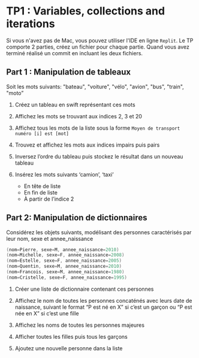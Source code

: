# TP1 : Variables, collections and iterations 
Si vous n'avez pas de Mac, vous pouvez utiliser l'IDE en ligne `Replit`. 
Le TP comporte 2 parties, créez un fichier pour chaque partie. Quand vous avez terminé réalisé un commit en incluant les deux fichiers.

## Part 1 : Manipulation de tableaux

Soit les mots suivants: "bateau", "voiture", "vélo", "avion", "bus", "train", "moto”

1. Créez un tableau en swift représentant ces mots 

2. Affichez les mots se trouvant aux indices 2, 3 et 20

3. Affichez tous les mots de la liste sous la forme `Moyen de transport numéro [i] est [mot]`
 
4. Trouvez et affichez les mots aux indices impairs puis pairs 

6. Inversez l’ordre du tableau puis stockez le résultat dans un nouveau tableau

7. Insérez les mots suivants ‘camion’, ‘taxi’ 
    - En tête de liste 
    - En fin de liste 
    - À partir de l’indice 2


## Part 2: Manipulation de dictionnaires

Considérez les objets suivants, modélisant des personnes caractérisés par leur nom, sexe et annee_naissance

```swift
(nom=Pierre, sexe=M, annee_naissance=2010)
(nom=Michelle, sexe=F, annee_naissance=2008)
(nom=Estelle, sexe=F, annee_naissance=2005)
(nom=Quentin, sexe=M, annee_naissance=2010)
(nom=Francois, sexe=M, annee_naissance=1980)
(nom=Cristelle, sexe=F, annee_naissance=1995)
````

1. Créer une liste de dictionnaire contenant ces personnes 

2. Affichez le nom de toutes les personnes concaténés avec leurs date de naissance, suivant le format “P est né en X” si c’est un garçon ou “P est née en X” si c’est une fille 

3. Affichez les noms de toutes les personnes majeures 

4. Afficher toutes les filles puis tous les garçons 

5. Ajoutez une nouvelle personne dans la liste 
